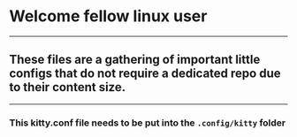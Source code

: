 
# Welcome fellow linux user
----------
## These files are a gathering of important little configs that do not require a dedicated repo due to their content size.
----------
### This kitty.conf file needs to be put into the `.config/kitty` folder
